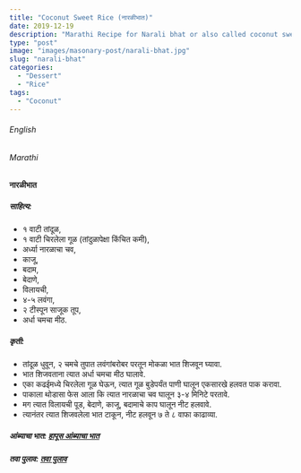 ```yaml
---
title: "Coconut Sweet Rice (नारळीभात)"
date: 2019-12-19
description: "Marathi Recipe for Narali bhat or also called coconut sweet rice dish"
type: "post"
image: "images/masonary-post/narali-bhat.jpg"
slug: "narali-bhat"
categories: 
  - "Dessert"
  - "Rice"
tags:
  - "Coconut"
---
```


###### English








###### Marathi




#### नारळीभात 



##### साहित्य:


- १ वाटी तांदूळ,
- १ वाटी चिरलेला गूळ (तांदुळापेक्षा किंचित कमी),
- अर्ध्या नारळाचा चव,
- काजू,
- बदाम,
- बेदाणे,
- विलायची,
- ४-५ लवंगा,
- २ टीस्पून साजूक तूप,
- अर्धा चमचा मीठ. 



##### कृती: 


- तांदूळ धुवून, २ चमचे तुपात लवंगांबरोबर परतून मोकळा भात शिजवून घ्यावा.
- भात शिजवताना त्यात अर्धा चमचा मीठ घालावे.
- एका कढईमध्ये चिरलेला गूळ घेऊन, त्यात गूळ बुडेपर्यंत पाणी घालून एकसारखे हलवत पाक करावा.
- पाकाला थोडासा फेस आला कि त्यात नारळाचा चव घालून ३-४ मिनिटे परतावे.
- मग त्यात विलायची पूड, बेदाणे, काजू, बदामाचे काप घालून नीट हलवावे.
- त्यानंतर त्यात शिजवलेला भात टाकून, नीट हलवून ७ ते ८ वाफा काढाव्या.



##### आंब्याचा भात: [हापूस आंब्याचा भात](/hapus-amba-bhat) 
##### तवा पुलाव: [तवा पुलाव](/tawa-pulao) 